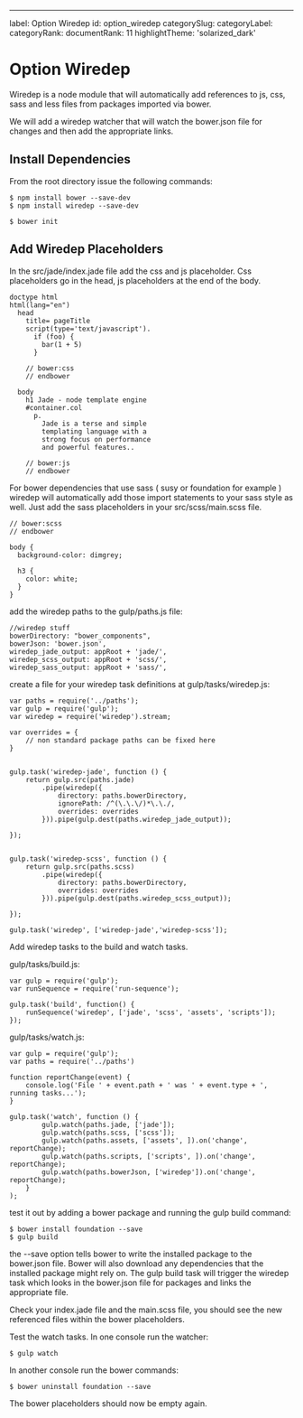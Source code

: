 ---
label: Option Wiredep
id: option_wiredep
categorySlug:
categoryLabel: 
categoryRank: 
documentRank: 11
highlightTheme: 'solarized_dark'


Option Wiredep
==============

Wiredep is a node module that will automatically add references to js, css, 
sass and less files from packages imported via bower.

We will add a wiredep watcher that will watch the bower.json file for 
changes and then add the appropriate links.

## Install Dependencies

From the root directory issue the following commands:

    $ npm install bower --save-dev
    $ npm install wiredep --save-dev
    
    $ bower init
    
## Add Wiredep Placeholders
  
In the src/jade/index.jade file add the css and js placeholder. Css placeholders
go in the head, js placeholders at the end of the body.

    doctype html
    html(lang="en")
      head
        title= pageTitle
        script(type='text/javascript').
          if (foo) {
            bar(1 + 5)
          }
    
        // bower:css
        // endbower
    
      body
        h1 Jade - node template engine
        #container.col
          p.
            Jade is a terse and simple
            templating language with a
            strong focus on performance
            and powerful features..
    
        // bower:js
        // endbower

For bower dependencies that use sass ( susy or foundation for example ) wiredep
will automatically add those import statements to your sass style as well.
Just add the sass placeholders in your src/scss/main.scss file.


    // bower:scss
    // endbower
    
    body {
      background-color: dimgrey;
    
      h3 {
        color: white;
      }
    }
    
add the wiredep paths to the gulp/paths.js file:

    //wiredep stuff
    bowerDirectory: "bower_components",
    bowerJson: 'bower.json',
    wiredep_jade_output: appRoot + 'jade/',
    wiredep_scss_output: appRoot + 'scss/',
    wiredep_sass_output: appRoot + 'sass/',
    
create a file for your wiredep task definitions at gulp/tasks/wiredep.js:

    var paths = require('../paths');
    var gulp = require('gulp');
    var wiredep = require('wiredep').stream;
    
    var overrides = {
        // non standard package paths can be fixed here
    }
    
    
    gulp.task('wiredep-jade', function () {
        return gulp.src(paths.jade)
            .pipe(wiredep({
                directory: paths.bowerDirectory,
                ignorePath: /^(\.\.\/)*\.\./,
                overrides: overrides
            })).pipe(gulp.dest(paths.wiredep_jade_output));
    
    });
    
    
    gulp.task('wiredep-scss', function () {
        return gulp.src(paths.scss)
            .pipe(wiredep({
                directory: paths.bowerDirectory,
                overrides: overrides
            })).pipe(gulp.dest(paths.wiredep_scss_output));
    
    });
    
    gulp.task('wiredep', ['wiredep-jade','wiredep-scss']);
    
Add wiredep tasks to the build and watch tasks.

gulp/tasks/build.js:

    var gulp = require('gulp');
    var runSequence = require('run-sequence');
    
    gulp.task('build', function() {
        runSequence('wiredep', ['jade', 'scss', 'assets', 'scripts']);
    });

gulp/tasks/watch.js:

    var gulp = require('gulp');
    var paths = require('../paths')
    
    function reportChange(event) {
        console.log('File ' + event.path + ' was ' + event.type + ', running tasks...');
    }
    
    gulp.task('watch', function () {
            gulp.watch(paths.jade, ['jade']);
            gulp.watch(paths.scss, ['scss']);
            gulp.watch(paths.assets, ['assets', ]).on('change', reportChange);
            gulp.watch(paths.scripts, ['scripts', ]).on('change', reportChange);
            gulp.watch(paths.bowerJson, ['wiredep']).on('change', reportChange);
        }
    );

test it out by adding a bower package and running the gulp build command:

    $ bower install foundation --save
    $ gulp build
    
the --save option tells bower to write the installed package to the bower.json
file. Bower will also download any dependencies that the installed package might
rely on. The gulp build task will trigger the wiredep task which looks in the bower.json 
file for packages and links the appropriate file.

Check your index.jade file and the main.scss file, you should see the 
new referenced files within the bower placeholders.

Test the watch tasks. In one console run the watcher:

    $ gulp watch
    
In another console run the bower commands:

    $ bower uninstall foundation --save
    
The bower placeholders should now be empty again. 
